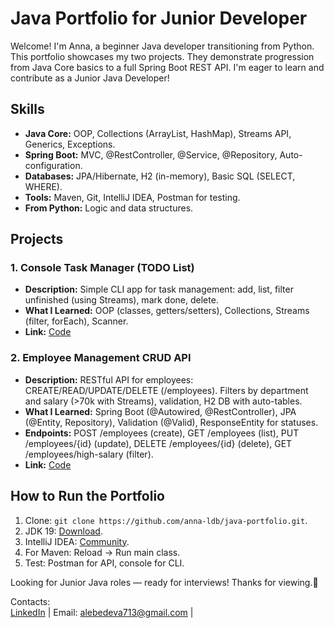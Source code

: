 # Java Portfolio for Junior Developer

Welcome! I'm Anna, a beginner Java developer transitioning from Python. This portfolio showcases my two projects. They demonstrate progression from Java Core basics to a full Spring Boot REST API. I'm eager to learn and contribute as a Junior Java Developer!

## Skills
- **Java Core:** OOP, Collections (ArrayList, HashMap), Streams API, Generics, Exceptions.
- **Spring Boot:** MVC, @RestController, @Service, @Repository, Auto-configuration.
- **Databases:** JPA/Hibernate, H2 (in-memory), Basic SQL (SELECT, WHERE).
- **Tools:** Maven, Git, IntelliJ IDEA, Postman for testing.
- **From Python:** Logic and data structures.

## Projects

### 1. Console Task Manager (TODO List)
- **Description:** Simple CLI app for task management: add, list, filter unfinished (using Streams), mark done, delete.
- **What I Learned:** OOP (classes, getters/setters), Collections, Streams (filter, forEach), Scanner.
- **Link:** [Code](project1/taskmanager/)

### 2. Employee Management CRUD API
- **Description:** RESTful API for employees: CREATE/READ/UPDATE/DELETE (/employees). Filters by department and salary (>70k with Streams), validation, H2 DB with auto-tables.
- **What I Learned:** Spring Boot (@Autowired, @RestController), JPA (@Entity, Repository), Validation (@Valid), ResponseEntity for statuses.
- **Endpoints:** POST /employees (create), GET /employees (list), PUT /employees/{id} (update), DELETE /employees/{id} (delete), GET /employees/high-salary (filter).
- **Link:** [Code](project2/employee-crud/)

## How to Run the Portfolio
1. Clone: `git clone https://github.com/anna-ldb/java-portfolio.git`.
2. JDK 19: [Download](https://www.oracle.com/java/technologies/downloads/).
3. IntelliJ IDEA: [Community](https://www.jetbrains.com/idea/download/).
4. For Maven: Reload → Run main class.
5. Test: Postman for API, console for CLI.

Looking for Junior Java roles — ready for interviews! Thanks for viewing.🚀

Contacts:  
[LinkedIn](https://www.linkedin.com/in/anna-lebedieva-ab4080226/) | Email: alebedeva713@gmail.com |

